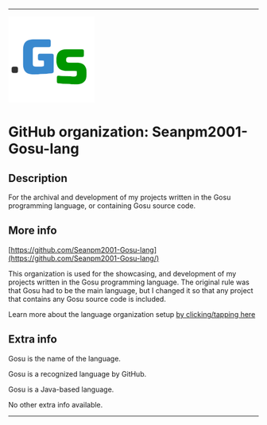
***

<!--
<details open><summary><p>Click/tap here to expand/collapse the full resolution (vector) logo for this project</p></summary>

![ failed to load. The file may be missing or corrupt. Check the file path for errors first.](/AdditionalInfo/2/Seanpm2001-Gosu-lang-lang/ML_logo.svg)

</details>

<details><summary><p>Click/tap here to expand/collapse the non-vector (raster) logo for this project</p></summary>
!-->

![GosuLogo_174px.png failed to load. The file may be missing or corrupt. Check the file path for errors first.](/AdditionalInfo/2/Seanpm2001-Gosu-lang/GosuLogo_174px.png)

<!--
</details>
!-->

# GitHub organization: Seanpm2001-Gosu-lang

## Description

For the archival and development of my projects written in the Gosu programming language, or containing Gosu source code.

## More info

[https://github.com/Seanpm2001-Gosu-lang](https://github.com/Seanpm2001-Gosu-lang/)

This organization is used for the showcasing, and development of my projects written in the Gosu programming language. The original rule was that Gosu had to be the main language, but I changed it so that any project that contains any Gosu source code is included.

Learn more about the language organization setup [by clicking/tapping here](/AdditionalInfo/LanguageOrgs/README.md)

## Extra info

Gosu is the name of the language.

Gosu is a recognized language by GitHub.

Gosu is a Java-based language.

<!-- The logo currently in use is in GIF format, but is not animated.!-->

<!--I don't know what Gosu-lang stands for, in the sense of programming languages. !-->

No other extra info available.

***

